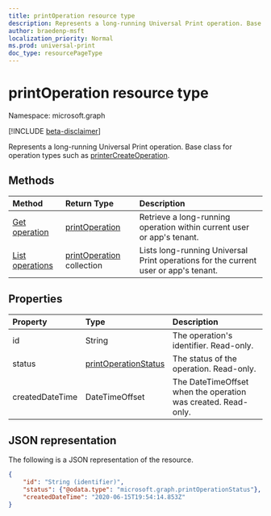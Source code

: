 ```yaml
---
title: printOperation resource type
description: Represents a long-running Universal Print operation. Base class for operation types such as printerCreateOperation.
author: braedenp-msft
localization_priority: Normal
ms.prod: universal-print
doc_type: resourcePageType
---
```


# printOperation resource type

Namespace: microsoft.graph

[!INCLUDE [beta-disclaimer](../../includes/beta-disclaimer.md)]

Represents a long-running Universal Print operation. Base class for operation types such as [printerCreateOperation](printercreateoperation.md).

## Methods

| Method       | Return Type | Description |
|:-------------|:------------|:------------|
| [Get operation](../api/printoperaiton-get.md) | [printOperation](printoperation.md) | Retrieve a long-running operation within current user or app's tenant. |
| [List operations](../api/print-list-operations.md) | [printOperation](printoperation.md) collection | Lists long-running Universal Print operations for the current user or app's tenant. |

## Properties
| Property     | Type        | Description |
|:-------------|:------------|:------------|
|id|String|The operation's identifier. Read-only.|
|status|[printOperationStatus](printoperationstatus.md)|The status of the operation. Read-only.|
|createdDateTime|DateTimeOffset|The DateTimeOffset when the operation was created. Read-only.|

## JSON representation

The following is a JSON representation of the resource.

<!-- {
  "blockType": "resource",
  "optionalProperties": [

  ],
  "@odata.type": "microsoft.graph.printOperation",
  "keyProperty": "id",
  "baseType":"microsoft.graph.entity"
}-->

```json
{
    "id": "String (identifier)",
    "status": {"@odata.type": "microsoft.graph.printOperationStatus"},
    "createdDateTime": "2020-06-15T19:54:14.853Z"
}

```

<!-- uuid: 8fcb5dbc-d5aa-4681-8e31-b001d5168d79
2015-10-25 14:57:30 UTC -->
<!-- {
  "type": "#page.annotation",
  "description": "printOperation resource",
  "keywords": "",
  "section": "documentation",
  "tocPath": ""
}-->